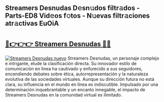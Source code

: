 ## Streamers Desnudas D𝚎sn𝚞dos filtr𝚊dos - Parts-ED8 Vid𝚎os f𝚘tos - N𝚞evas filtr𝚊ciones atr𝚊ctivas EuOiA

# <h2><a href="http://mbdhrd5.tromn.icu/?c=Streamers+Desnudas">🔗👉👉👉 Streamers Desnudas 🔗🔗</a></h2>

[![Streamers Desnudas nuevo](https://i.imgur.com/pEAQMta.gif)](http://mbdhrd5.tromn.icu/?c=Streamers+Desnudas)
Streamers Desnudas, un personaje complejo e intrigante, elude la clasificación directa. Su innovador estilo de comunicación en línea ha cautivado y enfurecido a sus seguidores, encendiendo debates sobre ética, autorrepresentación y la naturaleza evolutiva de las sociedades virtuales. Aunque su dirección futura no está clara, su influencia en el mundo en línea es indiscutible. Impulsado por una determinación inquebrantable y un encanto innegable, el impacto de Streamers Desnudas en la comunidad virtual es ilimitado.
